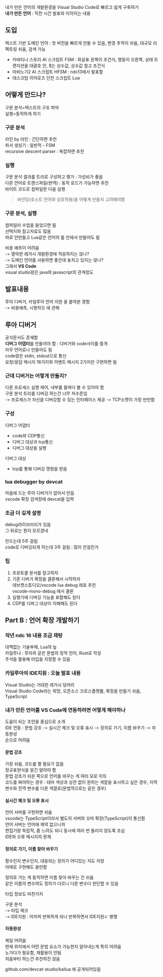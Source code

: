 내가 만든 언어의 개발환경을 Visual Studio Code로 빠르고 쉽게 구축하기  
**내가 만든 언어** : 직전 시간 발표와 이어지는 내용

## 도입
텍스트 기반 도메인 언어 : 첫 버전을 빠르게 만들 수 있음, 변경 추적이 쉬움, 대규모 리팩토링 쉬움, 검색 가능  
- 카바티나 스토리 AI 스크립트 FSM : 화살표 왼쪽이 조건식, 행동이 오른쪽, 상태 트랜지션을 대괄호 안, $는 상수값, 상수값 참고 조건식
- 마비노기2 AI 스크립트 HFSM : ndc13에서 발표함
- 데스크탑 히어로즈 던전 스크립트 Lua 

## 어떻게 만드나?
구문 분석=텍스트의 구조 파악  
실행=동작하게 하기

### 구문 분석
라인 by 라인 : 간단하면 추천  
파서 생성기 : 일반적 - FSM  
recursive descent parser : 복잡하면 추천

### 실행
구문 분석 결과를 트리로 구성하고 평가 : 가성비가 좋음  
다른 언어로 트랜스파일(번역) : 동적 로드가 가능하면 추천  
바이트 코드로 컴파일한 다음 실행  
> 바인딩(호스트 언어와 상호작용)을 어떻게 만들지 고려해야함

### 구문 분석, 실행
컴파일러 수업을 들었으면 됨  
선택지와 참고자료도 많음  
따로 안만들고 Lua같은 언어의 틀 안에서 만들어도 됨

비용 예측이 어려움  
-> 열악한 레거시 개발환경에 적응하지는 않나?  
-> 도메인 언어를 사용하면 좋은데 놓치고 있지는 않나?  
그래서 **VS Code**  
visual studio랑은 java와 javascript의 관계정도

## 발표내용
루아 디버거, 카일루아 언어 지원 을 붙여본 경험  
-> 비용예측, 시행착오 에 관해

## 루아 디버거
공식문서도 존재함  
**디버그 어댑터**를 만들어야 함 : 디버거와 code사이를 중개  
아무 언어로나 만들어도 됨  
code랑은 stdin, stdout으로 통신  
요청/응답 메시지 16가지와 이벤트 메시지 2가지만 구현하면 됨

### 근데 디버거는 어떻게 만들지?
다른 프로세스 실행 제어, 내부를 들여다 볼 수 있어야 함  
구문 분석 트리를 디버깅 하는건 너무 저수준임  
-> 프로세스가 자신을 디버깅할 수 있는 인터페이스 제공 -> TCP소켓이 가장 만만함

### 구성
디버그 어댑터  
- code와 CDP통신
- 디버그 대상과 tcp통신
- 디버그 대상을 실행

디버그 대상  
- tcp를 통해 디버깅 명령을 받음

### lua debugger by devcat
마음에 드는 루아 디버거가 없어서 만듬  
vscode 확장 검색창에 devcat을 입력

### 조금 더 깊게 설명
debug라이브러리가 있음  
그 뒤로는 뭔지 모르겠네

만드는데 5주 걸림  
code로 디버깅되게 하는데 3주 걸림 : 많이 안걸린거

### 팁
1. 프로토콜 문서를 참고하자
2. 기존 디버거 확장을 클론해서 시작하자  
   데브캣스튜디오/vscode lua debug 레포 추천  
   vscode-mono-debug 에서 클론
3. 실행기에 디버깅 기능을 표함해도 된다
4. CDP를 디버그 대상이 이해해도 된다

## Part B : 언어 확장 개발하기
### 작년 ndc 16 내용 조금 재탕
대책없는 기술부채, Lua의 늪  
카일루나 : 루아와 같은 문법의 정적 언어, Rust로 작성  
주석을 활용해 타입을 지정할 수 있음

### 카일루아의 IDE지원 : 오늘 발표 내용
Visual Studio는 거대한 레거시 덩어리  
Visual Studio Code라는 희망, 오픈소스 크로스플랫폼, 확장을 만들기 쉬움, TypeScript

### 내가 만든 언어를 VS Code에 연동하려면 어떻게 해야하나
도움이 되는 조언을 중심으로 소개  
IDE 연동 : 문법 강조 -> 실시간 체크 및 오류 표시 -> 정의로 가기, 이름 바꾸기 -> 자동완성  
순으로 어려움

#### 문법 강조
가장 쉬움, 코드를 짤 필요가 없음  
정규표현식을 알긴 알아야 함  
문법 강조가 쉬운 쪽으로 언어를 바꾸는 게 여러 모로 이득  
코드를 짜야하는 경우 : 테마 색상과 상관 없이 원하는 색깔을 표시하고 싶은 경우, 지역변수와 전역 변수를 다른 색깔로(문법적으로는 같은 경우)

#### 실시간 체크 및 오류 표시
언어 서버를 구현하면 쉬움  
vscode는 TypeScript이라서 별도의 서버와 꼬마 확장(TypeScript)이 통신함  
언어 서버는 언어에 제약 없으니까  
편집기랑 독립적, 좀 느려도 되니 동시에 여러 번 돌리지 않도록 조심  
IDE와 오류 메시지의 문제

#### 정의로 가기, 이름 찾아 바꾸기
함수인지 변수인지, 대응되는 정의가 어디있는 지도 저장  
야매로 구현해도 쓸만함

정의로 가는 게 동작하면 이름 찾아 바꾸는 건 쉬움  
같은 이름의 변수여도 정의가 다르니 다른 변수다 판단할 수 있음

타입 정보도 마찬가지

구문 분석  
-> 타입 체크  
-> IDE지원 : 어차피 반복하게 되니 반복하면서 IDE지원ㄷ 병행

#### 자동완성
제일 어려움  
현재 위치에서 어떤 문법 요소가 가능한지 알아내는게 특히 어려움  
노가다가 필요함, 재활용이 안됨  
처음부터 하는건 추천하진 않음

github.com/devcat-studio/kailua 에 공개되어있음